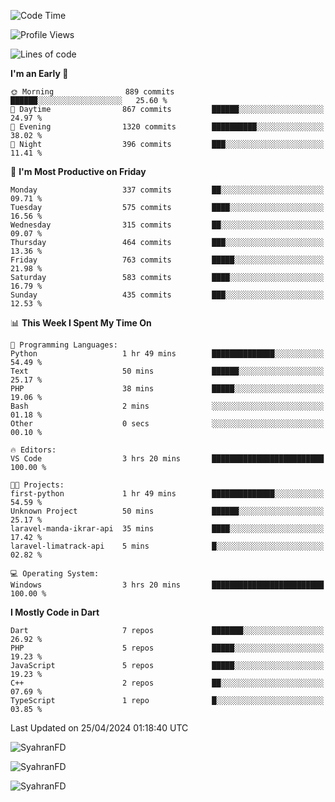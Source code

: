 <!--START_SECTION:waka-->
![Code Time](http://img.shields.io/badge/Code%20Time-270%20hrs%2047%20mins-blue)

![Profile Views](http://img.shields.io/badge/Profile%20Views-26-blue)

![Lines of code](https://img.shields.io/badge/From%20Hello%20World%20I%27ve%20Written-1.1%20million%20lines%20of%20code-blue)

**I'm an Early 🐤** 

```text
🌞 Morning                889 commits         ██████░░░░░░░░░░░░░░░░░░░   25.60 % 
🌆 Daytime                867 commits         ██████░░░░░░░░░░░░░░░░░░░   24.97 % 
🌃 Evening                1320 commits        ██████████░░░░░░░░░░░░░░░   38.02 % 
🌙 Night                  396 commits         ███░░░░░░░░░░░░░░░░░░░░░░   11.41 % 
```
📅 **I'm Most Productive on Friday** 

```text
Monday                   337 commits         ██░░░░░░░░░░░░░░░░░░░░░░░   09.71 % 
Tuesday                  575 commits         ████░░░░░░░░░░░░░░░░░░░░░   16.56 % 
Wednesday                315 commits         ██░░░░░░░░░░░░░░░░░░░░░░░   09.07 % 
Thursday                 464 commits         ███░░░░░░░░░░░░░░░░░░░░░░   13.36 % 
Friday                   763 commits         █████░░░░░░░░░░░░░░░░░░░░   21.98 % 
Saturday                 583 commits         ████░░░░░░░░░░░░░░░░░░░░░   16.79 % 
Sunday                   435 commits         ███░░░░░░░░░░░░░░░░░░░░░░   12.53 % 
```


📊 **This Week I Spent My Time On** 

```text
💬 Programming Languages: 
Python                   1 hr 49 mins        ██████████████░░░░░░░░░░░   54.49 % 
Text                     50 mins             ██████░░░░░░░░░░░░░░░░░░░   25.17 % 
PHP                      38 mins             █████░░░░░░░░░░░░░░░░░░░░   19.06 % 
Bash                     2 mins              ░░░░░░░░░░░░░░░░░░░░░░░░░   01.18 % 
Other                    0 secs              ░░░░░░░░░░░░░░░░░░░░░░░░░   00.10 % 

🔥 Editors: 
VS Code                  3 hrs 20 mins       █████████████████████████   100.00 % 

🐱‍💻 Projects: 
first-python             1 hr 49 mins        ██████████████░░░░░░░░░░░   54.59 % 
Unknown Project          50 mins             ██████░░░░░░░░░░░░░░░░░░░   25.17 % 
laravel-manda-ikrar-api  35 mins             ████░░░░░░░░░░░░░░░░░░░░░   17.42 % 
laravel-limatrack-api    5 mins              █░░░░░░░░░░░░░░░░░░░░░░░░   02.82 % 

💻 Operating System: 
Windows                  3 hrs 20 mins       █████████████████████████   100.00 % 
```

**I Mostly Code in Dart** 

```text
Dart                     7 repos             ███████░░░░░░░░░░░░░░░░░░   26.92 % 
PHP                      5 repos             █████░░░░░░░░░░░░░░░░░░░░   19.23 % 
JavaScript               5 repos             █████░░░░░░░░░░░░░░░░░░░░   19.23 % 
C++                      2 repos             ██░░░░░░░░░░░░░░░░░░░░░░░   07.69 % 
TypeScript               1 repo              █░░░░░░░░░░░░░░░░░░░░░░░░   03.85 % 
```




 Last Updated on 25/04/2024 01:18:40 UTC
<!--END_SECTION:waka-->

<p align="left">
  <img src="https://github-readme-stats.vercel.app/api/top-langs?username=SyahranFD&layout=donut&hide=C%2B%2B,CMake,css&show_icons=true&locale=en&&theme=blueberry" alt="SyahranFD" />
</p>

<p align="left">
  <img src="https://github-readme-stats.vercel.app/api?username=SyahranFD&show_icons=true&locale=en&theme=blueberry" alt="SyahranFD" />
</p>

<p align="left">
  <img src="https://streak-stats.demolab.com/?user=SyahranFD&theme=blueberry" alt="SyahranFD"/>
</p>
